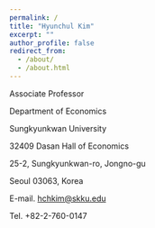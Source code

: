 ```yaml
---
permalink: /
title: "Hyunchul Kim"
excerpt: ""
author_profile: false
redirect_from: 
  - /about/
  - /about.html
---
```


Associate Professor

Department of Economics

Sungkyunkwan University


32409 Dasan Hall of Economics

25-2, Sungkyunkwan-ro, Jongno-gu

Seoul 03063, Korea


E-mail. hchkim@skku.edu

Tel. +82-2-760-0147
